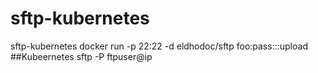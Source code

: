 # sftp-kubernetes
sftp-kubernetes
docker run -p 22:22 -d eldhodoc/sftp foo:pass:::upload
##Kubeernetes
sftp -P <port> ftpuser@ip
